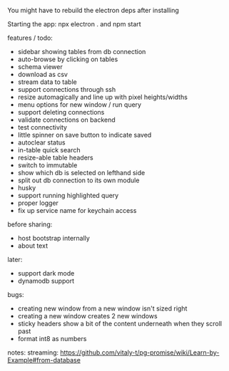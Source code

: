 
You might have to rebuild the electron deps after installing

Starting the app:
npx electron .
and
npm start

features / todo:
* sidebar showing tables from db connection
* auto-browse by clicking on tables
* schema viewer
* download as csv
* stream data to table
* support connections through ssh
* resize automagically and line up with pixel heights/widths
* menu options for new window / run query
* support deleting connections
* validate connections on backend
* test connectivity
* little spinner on save button to indicate saved
* autoclear status
* in-table quick search
* resize-able table headers
* switch to immutable
* show which db is selected on lefthand side
* split out db connection to its own module
* husky
* support running highlighted query
* proper logger
* fix up service name for keychain access

before sharing:
* host bootstrap internally
* about text

later:
* support dark mode
* dynamodb support

bugs:
* creating new window from a new window isn't sized right
* creating a new window creates 2 new windows
* sticky headers show a bit of the content underneath when they scroll past
* format int8 as numbers


notes:
streaming: https://github.com/vitaly-t/pg-promise/wiki/Learn-by-Example#from-database

